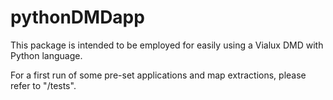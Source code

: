 # pythonDMDapp

This package is intended to be employed for easily using a Vialux DMD with Python language.

For a first run of some pre-set applications and map extractions, please refer to "/tests".

 
